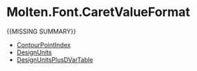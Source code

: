 ﻿  
# Molten.Font.CaretValueFormat
{{MISSING SUMMARY}}
  
*  [ContourPointIndex](docs/Molten.Font/Molten/Font/CaretValueFormat/ContourPointIndex.md)  
*  [DesignUnits](docs/Molten.Font/Molten/Font/CaretValueFormat/DesignUnits.md)  
*  [DesignUnitsPlusDVarTable](docs/Molten.Font/Molten/Font/CaretValueFormat/DesignUnitsPlusDVarTable.md)